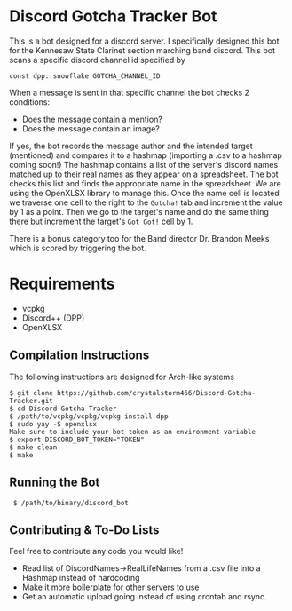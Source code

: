 # Discord Gotcha Tracker Bot

This is a bot designed for a discord server. I specifically designed this bot for the Kennesaw State Clarinet section marching band discord. This bot scans a specific discord channel id specified by 

    const dpp::snowflake GOTCHA_CHANNEL_ID

When a message is sent in that specific channel the bot checks 2 conditions:

 - Does the message contain a mention?
 - Does the message contain an image?

If yes, the bot records the message author and the intended target (mentioned) and compares it to a hashmap (importing a .csv to a hashmap coming soon!)
The hashmap contains a list of the server's discord names matched up to their real names as they appear on a spreadsheet.
The bot checks this list and finds the appropriate name in the spreadsheet. We are using the OpenXLSX library to manage this. Once the name cell is located we traverse one cell to the right to the `Gotcha!` tab and increment the value by 1 as a point.
Then we go to the target's name and do the same thing there but increment the target's `Got Got!` cell by 1. 

There is a bonus category too for the Band director Dr. Brandon Meeks which is scored by triggering the bot. 

# Requirements

 - vcpkg
 - Discord++ (DPP)
 - OpenXLSX

## Compilation Instructions

 The following instructions are designed for Arch-like systems

    $ git clone https://github.com/crystalstorm466/Discord-Gotcha-Tracker.git
    $ cd Discord-Gotcha-Tracker
    $ /path/to/vcpkg/vcpkg/vcpkg install dpp
    $ sudo yay -S openxlsx
    Make sure to include your bot token as an environment variable
    $ export DISCORD_BOT_TOKEN="TOKEN"
    $ make clean
    $ make

## Running the Bot
``` $ /path/to/binary/discord_bot```
## Contributing & To-Do Lists
Feel free to contribute any code you would like!

 - Read list of DiscordNames->RealLifeNames from a .csv file into a Hashmap instead of hardcoding
 - Make it more boilerplate for other servers to use
 - Get an automatic upload going instead of using crontab and rsync.


